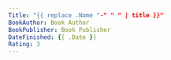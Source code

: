 ```yaml
---
Title: "{{ replace .Name "-" " " | title }}"
BookAuthor: Book Author
BookPublisher: Book Publisher
DateFinished: {{ .Date }}
Rating: 3
---
```


